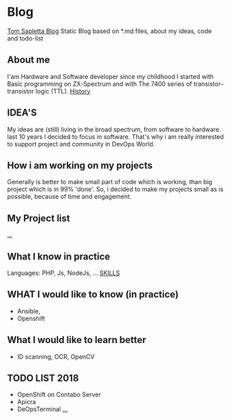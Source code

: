 # Blog
[Tom Sapletta Blog](https://tom-sapletta-com.github.io/Blog/)
Static Blog based on *.md files, about my ideas, code and todo-list


## About me
I'am Hardware and Software developer since my childhood
I started with Basic programming on ZX-Spectrum and with The 7400 series of transistor–transistor logic (TTL).
[History](HISTORY.md)

## IDEA'S
My ideas are (still) living in the broad spectrum, from software to hardware.
last 10 years I decided to focus in software.
That's why i am really interested to support project and community in DevOps World.

## How i am working on my projects
Generally is better to make small part of code which is working, than big project which is in 99% 'done'.
So, i decided to make my projects small as is possible, because of time and engagement.
## My Project list
[...](PROJECTS.md)

## What I know in practice
Languages: 
PHP, Js, NodeJs, ...
[SKILLS](SKILLS.md)

## WHAT I would like to know (in practice)
* Ansible,
* Openshift

## What I would like to learn better
* ID scanning, OCR, OpenCV 

## TODO LIST 2018
* OpenShift on Contabo Server
* Apicra
* DeOpsTerminal
[...](TODO.md)

